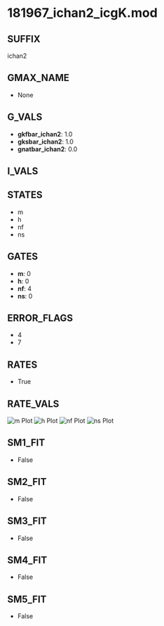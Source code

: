 # 181967_ichan2_icgK.mod

## SUFFIX

ichan2

## GMAX_NAME

- None

## G_VALS

- **gkfbar_ichan2**: 1.0
- **gksbar_ichan2**: 1.0
- **gnatbar_ichan2**: 0.0

## I_VALS


## STATES

- m
- h
- nf
- ns

## GATES

- **m**: 0
- **h**: 0
- **nf**: 4
- **ns**: 0

## ERROR_FLAGS

- 4
- 7

## RATES

- True

## RATE_VALS

![m Plot](/Users/pbozelos/Dropbox/icg-Chai-Panos/supermodels/output_markdown_files/K/181967_ichan2_icgK.mod/images/m.png)
![h Plot](/Users/pbozelos/Dropbox/icg-Chai-Panos/supermodels/output_markdown_files/K/181967_ichan2_icgK.mod/images/h.png)
![nf Plot](/Users/pbozelos/Dropbox/icg-Chai-Panos/supermodels/output_markdown_files/K/181967_ichan2_icgK.mod/images/nf.png)
![ns Plot](/Users/pbozelos/Dropbox/icg-Chai-Panos/supermodels/output_markdown_files/K/181967_ichan2_icgK.mod/images/ns.png)

## SM1_FIT

- False

## SM2_FIT

- False

## SM3_FIT

- False

## SM4_FIT

- False

## SM5_FIT

- False

